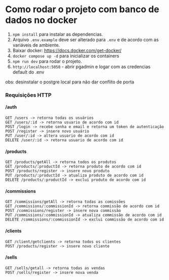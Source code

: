 # Como rodar o projeto com banco de dados no docker

1. `npm install` para instalar as dependencias. 
2. Arquivo `.env.example` deve ser alterado para `.env` e de acordo com as variáveis de ambiente.
3. Baixar docker: https://docs.docker.com/get-docker/
4. `docker compose up -d` para inicializar os containers
5. `npm run dev` para rodar o projeto.
6. `http://localhost:5050` - abrir pgadmin e logar com as credencias default do .env

obs: desinstalar o postgre local para não dar conflito de porta

### Requisições HTTP
#### /auth
```
GET /users -> retorna todas os usuários
GET /users/:id -> retorna usuario de acordo com id
POST /login -> recebe senha e email e retorna um token de autenticação
POST /register -> insere novo usuário
PUT /user/:id -> altera usuario de acordo com id
DELETE /user/:id -> retorna usuario de acordo com id
```

#### /products
```
GET /products/getAll -> retorna todos os produtos
GET /products/:productId -> retorna produto de acordo com id
POST /products/register -> insere novo produto
PUT /products/:productId -> atualiza produto de acordo com id
DELETE /products/:productId -> exclui produto de acordo com id
```

#### /commissions
```
GET /commissions/getAll -> retorna todas as comissões
GET /commissions/:commissionId -> retorna commissão de acordo com id
POST /commissions/register -> insere nova commissão
PUT /commissions/:commissionId -> atualiza commissão de acordo com id
DELETE /commissions/:commissionId -> exclui commissão de acordo com id
```

#### /clients
```
GET /client/getclients -> retorna todos os clientes
POST /products/register -> insere novo cliente
```

#### /sells
```
GET /sells/getall -> retorna todas as vendas
POST /sells/register -> insere nova venda
```
